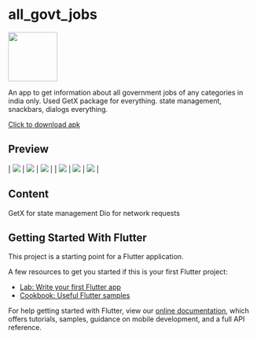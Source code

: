# all_govt_jobs

<img src="preview/logo.jpg" width="100" height="100"/>

An app to get information about all government jobs of any categories in india only.
Used GetX package for everything. state management, snackbars, dialogs everything.

[Click to download apk](https://github.com/ashishpipaliya/all_government_jobs/raw/main/All%20Government%20Jobs.apk)

## Preview

| ![](./screenshots/photo_2021-10-21_16-44-18.jpg)   | ![](./screenshots/photo_2021-10-21_16-44-28.jpg)   | ![](./screenshots/photo_2021-10-21_16-44-32.jpg)  |
| ![](./screenshots/photo_2021-10-21_16-44-36.jpg)   | ![](./screenshots/photo_2021-10-21_16-44-40.jpg)   | ![](./screenshots/photo_2021-10-21_16-44-43.jpg)  |

## Content

GetX for state management
Dio for network requests


## Getting Started With Flutter

This project is a starting point for a Flutter application.

A few resources to get you started if this is your first Flutter project:

- [Lab: Write your first Flutter app](https://flutter.dev/docs/get-started/codelab)
- [Cookbook: Useful Flutter samples](https://flutter.dev/docs/cookbook)

For help getting started with Flutter, view our
[online documentation](https://flutter.dev/docs), which offers tutorials,
samples, guidance on mobile development, and a full API reference.
